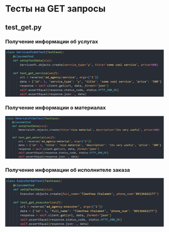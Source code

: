 # Тесты на GET запросы
## test_get.py

### Получение информации об услугах
![code](5.jpg)
### Получение информации о материалах
![code](12.jpg)
### Получение информации об исполнителе заказа
![code](7.jpg)
